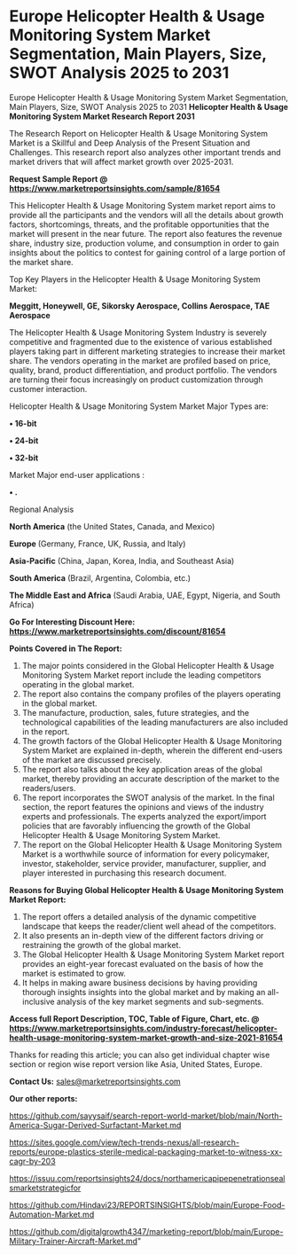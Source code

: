 # Europe Helicopter Health & Usage Monitoring System Market Segmentation, Main Players, Size, SWOT Analysis 2025 to 2031
Europe Helicopter Health & Usage Monitoring System Market Segmentation, Main Players, Size, SWOT Analysis 2025 to 2031
<strong>Helicopter Health & Usage Monitoring System Market Research Report 2031</strong>

The Research Report on Helicopter Health & Usage Monitoring System Market is a Skillful and Deep Analysis of the Present Situation and Challenges. This research report also analyzes other important trends and market drivers that will affect market growth over 2025-2031.

<strong>Request Sample Report @ <a href=https://www.marketreportsinsights.com/sample/81654>https://www.marketreportsinsights.com/sample/81654</a></strong>

This Helicopter Health & Usage Monitoring System market report aims to provide all the participants and the vendors will all the details about growth factors, shortcomings, threats, and the profitable opportunities that the market will present in the near future. The report also features the revenue share, industry size, production volume, and consumption in order to gain insights about the politics to contest for gaining control of a large portion of the market share.

Top Key Players in the Helicopter Health & Usage Monitoring System Market:

<strong>Meggitt, Honeywell, GE, Sikorsky Aerospace, Collins Aerospace, TAE Aerospace</strong>

The Helicopter Health & Usage Monitoring System Industry is severely competitive and fragmented due to the existence of various established players taking part in different marketing strategies to increase their market share. The vendors operating in the market are profiled based on price, quality, brand, product differentiation, and product portfolio. The vendors are turning their focus increasingly on product customization through customer interaction.

Helicopter Health & Usage Monitoring System Market Major Types are:

<strong>• 16-bit

• 24-bit

• 32-bit</strong>

Market Major end-user applications :

<strong>• .</strong>

Regional Analysis

</u><strong><b>North America</b></strong> (the United States, Canada, and Mexico)

<strong><b>Europe </b></strong>(Germany, France, UK, Russia, and Italy)

<strong><b>Asia-Pacific</b></strong> (China, Japan, Korea, India, and Southeast Asia)

<strong><b>South America</b></strong> (Brazil, Argentina, Colombia, etc.)

<strong><b>The Middle East and Africa</b></strong> (Saudi Arabia, UAE, Egypt, Nigeria, and South Africa)

<strong>Go For Interesting Discount Here: <a href=https://www.marketreportsinsights.com/discount/81654>https://www.marketreportsinsights.com/discount/81654</a></strong>

<strong>Points Covered in The Report:</strong>
<ol>
  <li>The major points considered in the Global Helicopter Health & Usage Monitoring System Market report include the leading competitors operating in the global market.</li>
  <li>The report also contains the company profiles of the players operating in the global market.</li>
  <li>The manufacture, production, sales, future strategies, and the technological capabilities of the leading manufacturers are also included in the report.</li>
  <li>The growth factors of the Global Helicopter Health & Usage Monitoring System Market are explained in-depth, wherein the different end-users of the market are discussed precisely.</li>
  <li>The report also talks about the key application areas of the global market, thereby providing an accurate description of the market to the readers/users.</li>
  <li>The report incorporates the SWOT analysis of the market. In the final section, the report features the opinions and views of the industry experts and professionals. The experts analyzed the export/import policies that are favorably influencing the growth of the Global Helicopter Health & Usage Monitoring System Market.</li>
  <li>The report on the Global Helicopter Health & Usage Monitoring System Market is a worthwhile source of information for every policymaker, investor, stakeholder, service provider, manufacturer, supplier, and player interested in purchasing this research document.</li>
</ol>
<strong>Reasons for Buying Global Helicopter Health & Usage Monitoring System Market Report:</strong>

<ol>
  <li>The report offers a detailed analysis of the dynamic competitive landscape that keeps the reader/client well ahead of the competitors.</li>
  <li>It also presents an in-depth view of the different factors driving or restraining the growth of the global market.</li>
  <li>The Global Helicopter Health & Usage Monitoring System Market report provides an eight-year forecast evaluated on the basis of how the market is estimated to grow.</li>
  <li>It helps in making aware business decisions by having providing thorough insights insights into the global market and by making an all-inclusive analysis of the key market segments and sub-segments.</li>
</ol>
<strong>Access full Report Description, TOC, Table of Figure, Chart, etc. @ <a href=https://www.marketreportsinsights.com/industry-forecast/helicopter-health-usage-monitoring-system-market-growth-and-size-2021-81654>https://www.marketreportsinsights.com/industry-forecast/helicopter-health-usage-monitoring-system-market-growth-and-size-2021-81654</a></strong>


Thanks for reading this article; you can also get individual chapter wise section or region wise report version like Asia, United States, Europe.

<strong>Contact Us:</strong>
sales@marketreportsinsights.com

<strong>Our other reports:</strong>

<a href=https://github.com/sayysaif/search-report-world-market/blob/main/North-America-Sugar-Derived-Surfactant-Market.md>https://github.com/sayysaif/search-report-world-market/blob/main/North-America-Sugar-Derived-Surfactant-Market.md</a>

<a href=https://sites.google.com/view/tech-trends-nexus/all-research-reports/europe-plastics-sterile-medical-packaging-market-to-witness-xx-cagr-by-203>https://sites.google.com/view/tech-trends-nexus/all-research-reports/europe-plastics-sterile-medical-packaging-market-to-witness-xx-cagr-by-203</a>

<a href=https://issuu.com/reportsinsights24/docs/northamericapipepenetrationsealsmarketstrategicfor>https://issuu.com/reportsinsights24/docs/northamericapipepenetrationsealsmarketstrategicfor</a>

<a href=https://github.com/Hindavi23/REPORTSINSIGHTS/blob/main/Europe-Food-Automation-Market.md>https://github.com/Hindavi23/REPORTSINSIGHTS/blob/main/Europe-Food-Automation-Market.md</a>

<a href=https://github.com/digitalgrowth4347/marketing-report/blob/main/Europe-Military-Trainer-Aircraft-Market.md>https://github.com/digitalgrowth4347/marketing-report/blob/main/Europe-Military-Trainer-Aircraft-Market.md</a>"
